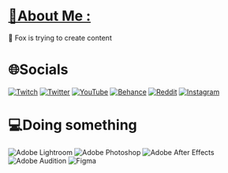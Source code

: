 # [💫About Me :](https://solo.to/hoser)
🦊 Fox is trying to create content

# 🌐Socials
[![Twitch](https://img.shields.io/badge/Twitch-%239146FF.svg?logo=Twitch&logoColor=white)](https://twitch.tv/hoserfx) [![Twitter](https://img.shields.io/badge/Twitter-%231DA1F2.svg?logo=Twitter&logoColor=white)](https://twitter.com/hoserfx) [![YouTube](https://img.shields.io/badge/YouTube-%23FF0000.svg?logo=YouTube&logoColor=white)](https://youtube.com/c/hoseredits) [![Behance](https://img.shields.io/badge/Behance-1769ff?logo=behance&logoColor=white)](https://behance.net/hoser) [![Reddit](https://img.shields.io/badge/Reddit-%23FF4500.svg?logo=Reddit&logoColor=white)](https://reddit.com/user/hoserfx) [![Instagram](https://img.shields.io/badge/Instagram-%23E4405F.svg?logo=Instagram&logoColor=white)](https://instagram.com/hoserfx) 

# 💻Doing something
![Adobe Lightroom](https://img.shields.io/badge/Adobe%20Lightroom-31A8FF.svg?style=for-the-badge&logo=Adobe%20Lightroom&logoColor=white) ![Adobe Photoshop](https://img.shields.io/badge/adobephotoshop-%2331A8FF.svg?style=for-the-badge&logo=adobephotoshop&logoColor=white) ![Adobe After Effects](https://img.shields.io/badge/Adobe%20After%20Effects-9999FF.svg?style=for-the-badge&logo=Adobe%20After%20Effects&logoColor=white) ![Adobe Audition](https://img.shields.io/badge/Adobe%20Audition-9999FF.svg?style=for-the-badge&logo=Adobe%20Audition&logoColor=white) ![Figma](https://img.shields.io/badge/figma-%23F24E1E.svg?style=for-the-badge&logo=figma&logoColor=white)
